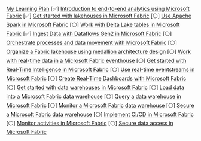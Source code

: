 [My Learning Plan](https://learn.microsoft.com/en-us/collections/egnxfotg0mj43k)
[✅] [Introduction to end-to-end analytics using Microsoft Fabric](https://learn.microsoft.com/en-us/training/modules/introduction-end-analytics-use-microsoft-fabric/)
[✅] [Get started with lakehouses in Microsoft Fabric](https://learn.microsoft.com/en-us/training/modules/get-started-lakehouses/)
[⚪] [Use Apache Spark in Microsoft Fabric](https://learn.microsoft.com/en-us/training/modules/use-apache-spark-work-files-lakehouse/)
[⚪] [Work with Delta Lake tables in Microsoft Fabric](https://learn.microsoft.com/en-us/training/modules/work-delta-lake-tables-fabric/)
[✅] [Ingest Data with Dataflows Gen2 in Microsoft Fabric](https://learn.microsoft.com/en-us/training/modules/use-dataflow-gen-2-fabric/)
[⚪] [Orchestrate processes and data movement with Microsoft Fabric](https://learn.microsoft.com/en-us/training/modules/use-data-factory-pipelines-fabric/)
[⚪] [Organize a Fabric lakehouse using medallion architecture design](https://learn.microsoft.com/en-us/training/modules/describe-medallion-architecture/)
[⚪] [Work with real-time data in a Microsoft Fabric eventhouse](https://learn.microsoft.com/en-us/training/modules/query-data-kql-database-microsoft-fabric/)
[⚪] [Get started with Real-Time Intelligence in Microsoft Fabric](https://learn.microsoft.com/en-us/training/modules/get-started-kusto-fabric/)
[⚪] [Use real-time eventstreams in Microsoft Fabric](https://learn.microsoft.com/en-us/training/modules/explore-event-streams-microsoft-fabric/)
[⚪] [Create Real-Time Dashboards with Microsoft Fabric](https://learn.microsoft.com/en-us/training/modules/create-real-time-dashboards-microsoft-fabric/)
[⚪] [Get started with data warehouses in Microsoft Fabric](https://learn.microsoft.com/en-us/training/modules/get-started-data-warehouse/)
[⚪] [Load data into a Microsoft Fabric data warehouse](https://learn.microsoft.com/en-us/training/modules/load-data-into-microsoft-fabric-data-warehouse/)
[⚪] [Query a data warehouse in Microsoft Fabric](https://learn.microsoft.com/en-us/training/modules/query-data-warehouse-microsoft-fabric/)
[⚪] [Monitor a Microsoft Fabric data warehouse](https://learn.microsoft.com/en-us/training/modules/monitor-fabric-data-warehouse/)
[⚪] [Secure a Microsoft Fabric data warehouse](https://learn.microsoft.com/en-us/training/modules/secure-data-warehouse-in-microsoft-fabric/)
[⚪] [Implement CI/CD in Microsoft Fabric](https://learn.microsoft.com/en-us/training/modules/implement-cicd-in-fabric/)
[⚪] [Monitor activities in Microsoft Fabric](https://learn.microsoft.com/en-us/training/modules/monitor-fabric-items/)
[⚪] [Secure data access in Microsoft Fabric](https://learn.microsoft.com/en-us/training/modules/secure-data-access-in-fabric/)